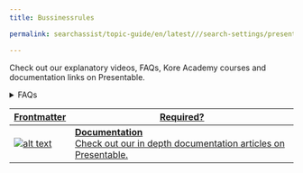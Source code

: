 ```yaml
---
title: Bussinessrules

permalink: searchassist/topic-guide/en/latest///search-settings/presentable

---
```

<!--#### Topic Guide
###### Presentable-->

  Check out our explanatory videos, FAQs, Kore Academy courses and documentation links on Presentable.

<!--<details class="introduction-video" open>
  <summary>Video
  </summary>
  
   [![Business Rules](images/VideoCoverImage.png)](https://player.vimeo.com/video/784493665?h=dee7a21b33&amp)

  ##### Presentable
  Watch this short video to know how to configure Presentable.

</details>-->

<details>
  <summary>FAQs
  </summary>

  <a class="doc-link" target="_blank" href="https://docs.kore.ai/searchassist/manage-relevance/presentable/">
 
  What are Presentable ?

</a>

 <a class="doc-link" target="_blank" href="https://docs.kore.ai/searchassist/manage-relevance/presentable/">
 
  How to configure Presentable?

</a>
  

</details>

<a class="doc-link" target="_blank" href="https://docs.kore.ai/searchassist/manage-relevance/presentable/">
 
| Frontmatter | Required? |
|-------------|-------------|
| ![alt text](images/SA_Documentation.svg "Title") | **Documentation**  <br /> Check out our in depth documentation articles on Presentable. |  


</a>
